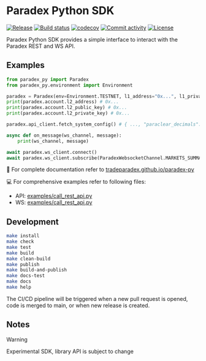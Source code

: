 # Paradex Python SDK

[![Release](https://img.shields.io/github/v/release/tradeparadex/paradex-py)](https://img.shields.io/github/v/release/tradeparadex/paradex-py)
[![Build status](https://img.shields.io/github/actions/workflow/status/tradeparadex/paradex-py/main.yml?branch=main)](https://github.com/tradeparadex/paradex-py/actions/workflows/main.yml?query=branch%3Amain)
[![codecov](https://codecov.io/gh/tradeparadex/paradex-py/branch/main/graph/badge.svg)](https://codecov.io/gh/tradeparadex/paradex-py)
[![Commit activity](https://img.shields.io/github/commit-activity/m/tradeparadex/paradex-py)](https://img.shields.io/github/commit-activity/m/tradeparadex/paradex-py)
[![License](https://img.shields.io/github/license/tradeparadex/paradex-py)](https://img.shields.io/github/license/tradeparadex/paradex-py)

Paradex Python SDK provides a simple interface to interact with the Paradex REST and WS API.

## Examples

```python
from paradex_py import Paradex
from paradex_py.environment import Environment

paradex = Paradex(env=Environment.TESTNET, l1_address="0x...", l1_private_key="0x...")
print(paradex.account.l2_address) # 0x...
print(paradex.account.l2_public_key) # 0x...
print(paradex.account.l2_private_key) # 0x...

paradex.api_client.fetch_system_config() # { ..., "paraclear_decimals": 8, ... }

async def on_message(ws_channel, message):
    print(ws_channel, message)

await paradex.ws_client.connect()
await paradex.ws_client.subscribe(ParadexWebsocketChannel.MARKETS_SUMMARY, callback=on_message)
```

📖 For complete documentation refer to [tradeparadex.github.io/paradex-py](https://tradeparadex.github.io/paradex-py/)

💻 For comprehensive examples refer to following files:

- API: [examples/call_rest_api.py](examples/call_rest_api.py)
- WS: [examples/call_rest_api.py](examples/connect_ws_api.py)

## Development

```bash
make install
make check
make test
make build
make clean-build
make publish
make build-and-publish
make docs-test
make docs
make help
```

The CI/CD pipeline will be triggered when a new pull request is opened, code is merged to main, or when new release is created.

## Notes

> [!WARNING]
> Experimental SDK, library API is subject to change

